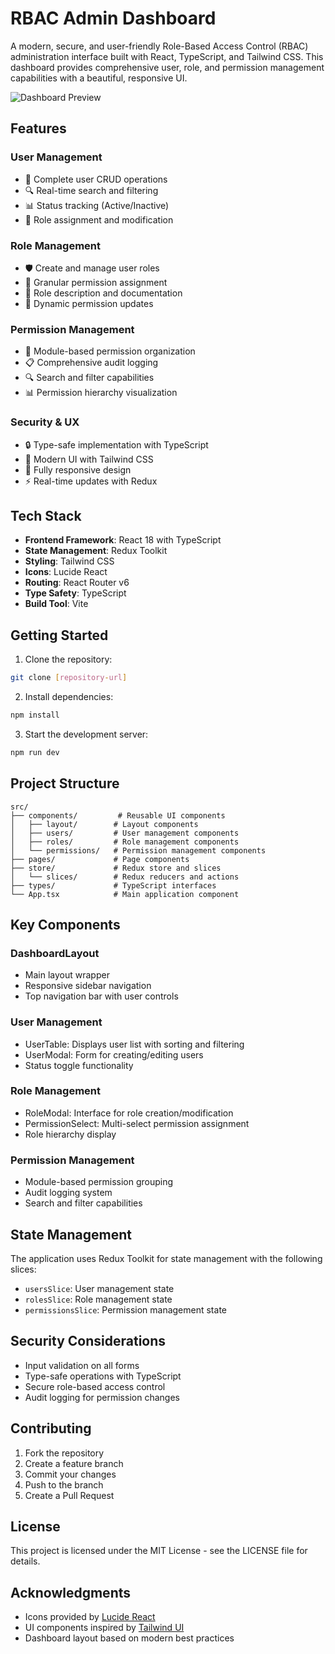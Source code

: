 # RBAC Admin Dashboard

A modern, secure, and user-friendly Role-Based Access Control (RBAC) administration interface built with React, TypeScript, and Tailwind CSS. This dashboard provides comprehensive user, role, and permission management capabilities with a beautiful, responsive UI.

![Dashboard Preview](https://images.unsplash.com/photo-1460925895917-afdab827c52f?auto=format&fit=crop&q=80&w=2426&h=1200)

## Features

### User Management
- 👥 Complete user CRUD operations
- 🔍 Real-time search and filtering
- 📊 Status tracking (Active/Inactive)
- 🔄 Role assignment and modification

### Role Management
- 🛡️ Create and manage user roles
- 🎯 Granular permission assignment
- 📝 Role description and documentation
- 🔄 Dynamic permission updates

### Permission Management
- 🔐 Module-based permission organization
- 📋 Comprehensive audit logging
- 🔍 Search and filter capabilities
- 📊 Permission hierarchy visualization

### Security & UX
- 🔒 Type-safe implementation with TypeScript
- 🎨 Modern UI with Tailwind CSS
- 📱 Fully responsive design
- ⚡ Real-time updates with Redux

## Tech Stack

- **Frontend Framework**: React 18 with TypeScript
- **State Management**: Redux Toolkit
- **Styling**: Tailwind CSS
- **Icons**: Lucide React
- **Routing**: React Router v6
- **Type Safety**: TypeScript
- **Build Tool**: Vite

## Getting Started

1. Clone the repository:
```bash
git clone [repository-url]
```

2. Install dependencies:
```bash
npm install
```

3. Start the development server:
```bash
npm run dev
```

## Project Structure

```
src/
├── components/         # Reusable UI components
│   ├── layout/        # Layout components
│   ├── users/         # User management components
│   ├── roles/         # Role management components
│   └── permissions/   # Permission management components
├── pages/             # Page components
├── store/             # Redux store and slices
│   └── slices/        # Redux reducers and actions
├── types/             # TypeScript interfaces
└── App.tsx            # Main application component
```

## Key Components

### DashboardLayout
- Main layout wrapper
- Responsive sidebar navigation
- Top navigation bar with user controls

### User Management
- UserTable: Displays user list with sorting and filtering
- UserModal: Form for creating/editing users
- Status toggle functionality

### Role Management
- RoleModal: Interface for role creation/modification
- PermissionSelect: Multi-select permission assignment
- Role hierarchy display

### Permission Management
- Module-based permission grouping
- Audit logging system
- Search and filter capabilities

## State Management

The application uses Redux Toolkit for state management with the following slices:

- `usersSlice`: User management state
- `rolesSlice`: Role management state
- `permissionsSlice`: Permission management state

## Security Considerations

- Input validation on all forms
- Type-safe operations with TypeScript
- Secure role-based access control
- Audit logging for permission changes

## Contributing

1. Fork the repository
2. Create a feature branch
3. Commit your changes
4. Push to the branch
5. Create a Pull Request

## License

This project is licensed under the MIT License - see the LICENSE file for details.

## Acknowledgments

- Icons provided by [Lucide React](https://lucide.dev)
- UI components inspired by [Tailwind UI](https://tailwindui.com)
- Dashboard layout based on modern best practices
